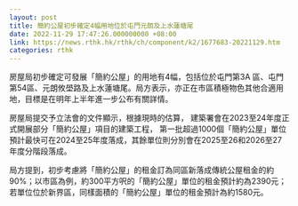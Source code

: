 ```yaml
---
layout: post
title: 簡約公屋初步確定4幅用地位於屯門元朗及上水蓮塘尾
date: 2022-11-29 17:47:26.000000000 +08:00
link: https://news.rthk.hk/rthk/ch/component/k2/1677683-20221129.htm
categories: rthk
---
```


房屋局初步確定可發展「簡約公屋」的用地有4幅，包括位於屯門第3A 區、屯門第54區、元朗攸壆路及上水蓮塘尾。局方表示，亦正在市區積極物色其他合適用地，目標是在明年上半年進一步公布有關詳情。

房屋局提交予立法會的文件顯示，根據現時的估算， 建築署會在2023至24年度正式開展部分「簡約公屋」項目的建築工程， 第一批超過1000個「簡約公屋」單位預計最快可在2024至25年度落成，其餘單位則分別會在2025至26和2026至27年度分階段落成。

局方提到，初步考慮將「簡約公屋」的租金訂為同區新落成傳統公屋租金的約90%；以市區為例，約300平方呎的「簡約公屋」單位的租金預計約為2390元； 若單位位於新界區，同樣面積的「簡約公屋」單位的租金預計為約1580元。
